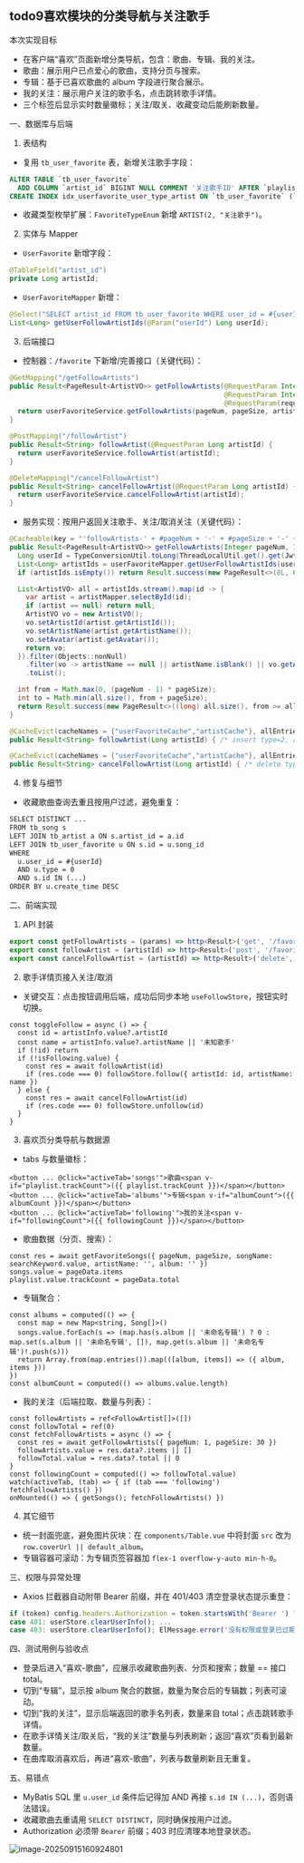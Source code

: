 
## todo9喜欢模块的分类导航与关注歌手

本次实现目标
- 在客户端“喜欢”页面新增分类导航，包含：歌曲、专辑、我的关注。
- 歌曲：展示用户已点爱心的歌曲，支持分页与搜索。
- 专辑：基于已喜欢歌曲的 album 字段进行聚合展示。
- 我的关注：展示用户关注的歌手名，点击跳转歌手详情。
- 三个标签后显示实时数量徽标；关注/取关、收藏变动后能刷新数量。

一、数据库与后端

1) 表结构
- 复用 `tb_user_favorite` 表，新增关注歌手字段：
```sql
ALTER TABLE `tb_user_favorite`
  ADD COLUMN `artist_id` BIGINT NULL COMMENT '关注歌手ID' AFTER `playlist_id`;
CREATE INDEX idx_userfavorite_user_type_artist ON `tb_user_favorite` (`user_id`, `type`, `artist_id`);
```
- 收藏类型枚举扩展：`FavoriteTypeEnum` 新增 `ARTIST(2, "关注歌手")`。

2) 实体与 Mapper
- `UserFavorite` 新增字段：
```java
@TableField("artist_id")
private Long artistId;
```
- `UserFavoriteMapper` 新增：
```java
@Select("SELECT artist_id FROM tb_user_favorite WHERE user_id = #{userId} AND type = 2 ORDER BY create_time DESC")
List<Long> getUserFollowArtistIds(@Param("userId") Long userId);
```

3) 后端接口
- 控制器：`/favorite` 下新增/完善接口（关键代码）：
```20:116:src/main/java/cn/edu/seig/vibemusic/controller/UserFavoriteController.java
@GetMapping("/getFollowArtists")
public Result<PageResult<ArtistVO>> getFollowArtists(@RequestParam Integer pageNum,
                                                     @RequestParam Integer pageSize,
                                                     @RequestParam(required = false) String artistName) {
  return userFavoriteService.getFollowArtists(pageNum, pageSize, artistName);
}

@PostMapping("/followArtist")
public Result<String> followArtist(@RequestParam Long artistId) {
  return userFavoriteService.followArtist(artistId);
}

@DeleteMapping("/cancelFollowArtist")
public Result<String> cancelFollowArtist(@RequestParam Long artistId) {
  return userFavoriteService.cancelFollowArtist(artistId);
}
```
- 服务实现：按用户返回关注歌手、关注/取消关注（关键代码）：
```220:291:src/main/java/cn/edu/seig/vibemusic/service/impl/UserFavoriteServiceImpl.java
@Cacheable(key = "'followArtists-' + #pageNum + '-' + #pageSize + '-' + #artistName")
public Result<PageResult<ArtistVO>> getFollowArtists(Integer pageNum, Integer pageSize, String artistName) {
  Long userId = TypeConversionUtil.toLong(ThreadLocalUtil.get().get(JwtClaimsConstant.USER_ID));
  List<Long> artistIds = userFavoriteMapper.getUserFollowArtistIds(userId);
  if (artistIds.isEmpty()) return Result.success(new PageResult<>(0L, Collections.emptyList()));

  List<ArtistVO> all = artistIds.stream().map(id -> {
    var artist = artistMapper.selectById(id);
    if (artist == null) return null;
    ArtistVO vo = new ArtistVO();
    vo.setArtistId(artist.getArtistId());
    vo.setArtistName(artist.getArtistName());
    vo.setAvatar(artist.getAvatar());
    return vo;
  }).filter(Objects::nonNull)
    .filter(vo -> artistName == null || artistName.isBlank() || vo.getArtistName().contains(artistName))
    .toList();

  int from = Math.max(0, (pageNum - 1) * pageSize);
  int to = Math.min(all.size(), from + pageSize);
  return Result.success(new PageResult<>((long) all.size(), from >= all.size()? Collections.emptyList(): all.subList(from, to)));
}

@CacheEvict(cacheNames = {"userFavoriteCache","artistCache"}, allEntries = true)
public Result<String> followArtist(Long artistId) { /* insert type=2, artist_id */ }

@CacheEvict(cacheNames = {"userFavoriteCache","artistCache"}, allEntries = true)
public Result<String> cancelFollowArtist(Long artistId) { /* delete type=2, artist_id */ }
```

4) 修复与细节
- 收藏歌曲查询去重且按用户过滤，避免重复：
```50:115:src/main/resources/mapper/SongMapper.xml
SELECT DISTINCT ...
FROM tb_song s
LEFT JOIN tb_artist a ON s.artist_id = a.id
LEFT JOIN tb_user_favorite u ON s.id = u.song_id
WHERE
  u.user_id = #{userId}
  AND u.type = 0
  AND s.id IN (...)
ORDER BY u.create_time DESC
```

二、前端实现

1) API 封装
```163:176:vibe-music-client-main/src/api/system.ts
export const getFollowArtists = (params) => http<Result>('get', '/favorite/getFollowArtists', { params })
export const followArtist = (artistId) => http<Result>('post', '/favorite/followArtist', { params: { artistId } })
export const cancelFollowArtist = (artistId) => http<Result>('delete', '/favorite/cancelFollowArtist', { params: { artistId } })
```

2) 歌手详情页接入关注/取消
- 关键交互：点击按钮调用后端，成功后同步本地 `useFollowStore`，按钮实时切换。
```90:115:vibe-music-client-main/src/pages/artist/[id].vue
const toggleFollow = async () => {
  const id = artistInfo.value?.artistId
  const name = artistInfo.value?.artistName || '未知歌手'
  if (!id) return
  if (!isFollowing.value) {
    const res = await followArtist(id)
    if (res.code === 0) followStore.follow({ artistId: id, artistName: name })
  } else {
    const res = await cancelFollowArtist(id)
    if (res.code === 0) followStore.unfollow(id)
  }
}
```

3) 喜欢页分类导航与数据源
- tabs 与数量徽标：
```181:191:vibe-music-client-main/src/pages/like/index.vue
<button ... @click="activeTab='songs'">歌曲<span v-if="playlist.trackCount">({{ playlist.trackCount }})</span></button>
<button ... @click="activeTab='albums'">专辑<span v-if="albumCount">({{ albumCount }})</span></button>
<button ... @click="activeTab='following'">我的关注<span v-if="followingCount">({{ followingCount }})</span></button>
```
- 歌曲数据（分页、搜索）：
```55:72:.../like/index.vue
const res = await getFavoriteSongs({ pageNum, pageSize, songName: searchKeyword.value, artistName: '', album: '' })
songs.value = pageData.items
playlist.value.trackCount = pageData.total
```
- 专辑聚合：
```125:134:.../like/index.vue
const albums = computed(() => {
  const map = new Map<string, Song[]>()
  songs.value.forEach(s => (map.has(s.album || '未命名专辑') ? 0 : map.set(s.album || '未命名专辑', []), map.get(s.album || '未命名专辑')!.push(s)))
  return Array.from(map.entries()).map(([album, items]) => ({ album, items }))
})
const albumCount = computed(() => albums.value.length)
```
- 我的关注（后端拉取、数量与列表）：
```31:48:.../like/index.vue
const followArtists = ref<FollowArtist[]>([])
const followTotal = ref(0)
const fetchFollowArtists = async () => {
  const res = await getFollowArtists({ pageNum: 1, pageSize: 30 })
  followArtists.value = res.data?.items || []
  followTotal.value = res.data?.total || 0
}
const followingCount = computed(() => followTotal.value)
watch(activeTab, (tab) => { if (tab === 'following') fetchFollowArtists() })
onMounted(() => { getSongs(); fetchFollowArtists() })
```

4) 其它细节
- 统一封面兜底，避免图片灰块：在 `components/Table.vue` 中将封面 `src` 改为 `row.coverUrl || default_album`。
- 专辑容器可滚动：为专辑页签容器加 `flex-1 overflow-y-auto min-h-0`。

三、权限与异常处理

- Axios 拦截器自动附带 Bearer 前缀，并在 401/403 清空登录状态提示重登：
```1:139:vibe-music-client-main/src/utils/http.ts
if (token) config.headers.Authorization = token.startsWith('Bearer ') ? token : `Bearer ${token}`
case 401: userStore.clearUserInfo(); ...
case 403: userStore.clearUserInfo(); ElMessage.error('没有权限或登录已过期，请重新登录')
```

四、测试用例与验收点
- 登录后进入“喜欢-歌曲”，应展示收藏歌曲列表、分页和搜索；数量 == 接口 total。
- 切到“专辑”，显示按 album 聚合的数据，数量为聚合后的专辑数；列表可滚动。
- 切到“我的关注”，显示后端返回的歌手名列表，数量来自 total；点击跳转歌手详情。
- 在歌手详情关注/取关后，“我的关注”数量与列表刷新；返回“喜欢”页看到最新数量。
- 在曲库取消喜欢后，再进“喜欢-歌曲”，列表与数量刷新且无重复。

五、易错点
- MyBatis SQL 里 `u.user_id` 条件后记得加 AND 再接 `s.id IN (...)`，否则语法错误。
- 收藏歌曲去重请用 `SELECT DISTINCT`，同时确保按用户过滤。
- Authorization 必须带 `Bearer` 前缀；403 时应清理本地登录状态。

![image-20250915160924801](C:\Users\wanglei\AppData\Roaming\Typora\typora-user-images\image-20250915160924801.png)